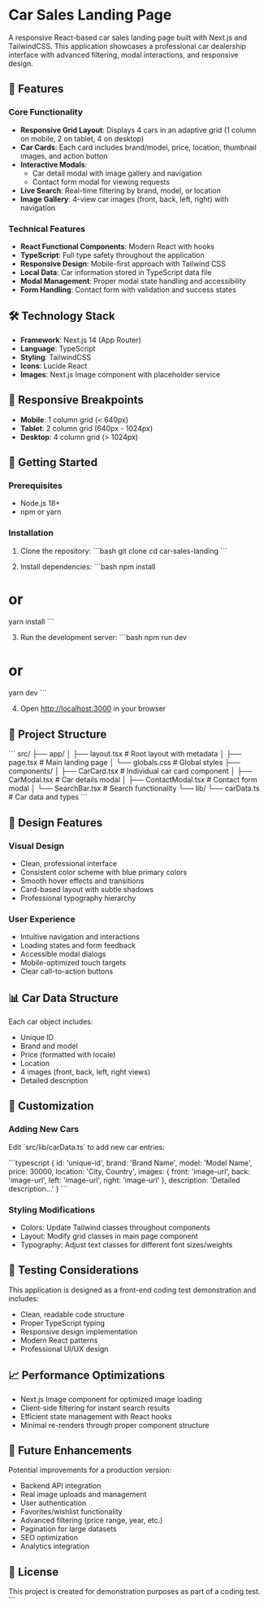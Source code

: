 # Car Sales Landing Page

A responsive React-based car sales landing page built with Next.js and TailwindCSS. This application showcases a professional car dealership interface with advanced filtering, modal interactions, and responsive design.

## 🚗 Features

### Core Functionality
- **Responsive Grid Layout**: Displays 4 cars in an adaptive grid (1 column on mobile, 2 on tablet, 4 on desktop)
- **Car Cards**: Each card includes brand/model, price, location, thumbnail images, and action button
- **Interactive Modals**: 
  - Car detail modal with image gallery and navigation
  - Contact form modal for viewing requests
- **Live Search**: Real-time filtering by brand, model, or location
- **Image Gallery**: 4-view car images (front, back, left, right) with navigation

### Technical Features
- **React Functional Components**: Modern React with hooks
- **TypeScript**: Full type safety throughout the application
- **Responsive Design**: Mobile-first approach with Tailwind CSS
- **Local Data**: Car information stored in TypeScript data file
- **Modal Management**: Proper modal state handling and accessibility
- **Form Handling**: Contact form with validation and success states

## 🛠️ Technology Stack

- **Framework**: Next.js 14 (App Router)
- **Language**: TypeScript
- **Styling**: TailwindCSS
- **Icons**: Lucide React
- **Images**: Next.js Image component with placeholder service

## 📱 Responsive Breakpoints

- **Mobile**: 1 column grid (< 640px)
- **Tablet**: 2 column grid (640px - 1024px)
- **Desktop**: 4 column grid (> 1024px)

## 🚀 Getting Started

### Prerequisites
- Node.js 18+ 
- npm or yarn

### Installation

1. Clone the repository:
\`\`\`bash
git clone <repository-url>
cd car-sales-landing
\`\`\`

2. Install dependencies:
\`\`\`bash
npm install
# or
yarn install
\`\`\`

3. Run the development server:
\`\`\`bash
npm run dev
# or
yarn dev
\`\`\`

4. Open [http://localhost:3000](http://localhost:3000) in your browser

## 📁 Project Structure

\`\`\`
src/
├── app/
│   ├── layout.tsx          # Root layout with metadata
│   ├── page.tsx            # Main landing page
│   └── globals.css         # Global styles
├── components/
│   ├── CarCard.tsx         # Individual car card component
│   ├── CarModal.tsx        # Car details modal
│   ├── ContactModal.tsx    # Contact form modal
│   └── SearchBar.tsx       # Search functionality
└── lib/
    └── carData.ts          # Car data and types
\`\`\`

## 🎨 Design Features

### Visual Design
- Clean, professional interface
- Consistent color scheme with blue primary colors
- Smooth hover effects and transitions
- Card-based layout with subtle shadows
- Professional typography hierarchy

### User Experience
- Intuitive navigation and interactions
- Loading states and form feedback
- Accessible modal dialogs
- Mobile-optimized touch targets
- Clear call-to-action buttons

## 📊 Car Data Structure

Each car object includes:
- Unique ID
- Brand and model
- Price (formatted with locale)
- Location
- 4 images (front, back, left, right views)
- Detailed description

## 🔧 Customization

### Adding New Cars
Edit \`src/lib/carData.ts\` to add new car entries:

\`\`\`typescript
{
  id: 'unique-id',
  brand: 'Brand Name',
  model: 'Model Name',
  price: 30000,
  location: 'City, Country',
  images: {
    front: 'image-url',
    back: 'image-url',
    left: 'image-url',
    right: 'image-url'
  },
  description: 'Detailed description...'
}
\`\`\`

### Styling Modifications
- Colors: Update Tailwind classes throughout components
- Layout: Modify grid classes in main page component
- Typography: Adjust text classes for different font sizes/weights

## 🧪 Testing Considerations

This application is designed as a front-end coding test demonstration and includes:
- Clean, readable code structure
- Proper TypeScript typing
- Responsive design implementation
- Modern React patterns
- Professional UI/UX design

## 📈 Performance Optimizations

- Next.js Image component for optimized image loading
- Client-side filtering for instant search results
- Efficient state management with React hooks
- Minimal re-renders through proper component structure

## 🔮 Future Enhancements

Potential improvements for a production version:
- Backend API integration
- Real image uploads and management
- User authentication
- Favorites/wishlist functionality
- Advanced filtering (price range, year, etc.)
- Pagination for large datasets
- SEO optimization
- Analytics integration

## 📄 License

This project is created for demonstration purposes as part of a coding test.
\`\`\`
